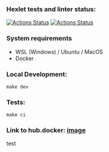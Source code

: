### Hexlet tests and linter status:
[![Actions Status](https://github.com/1kazakov/devops-for-programmers-project-74/workflows/hexlet-check/badge.svg)](https://github.com/1kazakov/devops-for-programmers-project-74/actions) [![Actions Status](https://github.com/1kazakov/devops-for-programmers-project-74/workflows/main/badge.svg)](https://github.com/1kazakov/devops-for-programmers-project-74/actions)

### System requirements
- WSL (Windows) / Ubuntu / MacOS
- Docker

### Local Development:
`make dev`

### Tests:
`make ci`
### Link to hub.docker: [image](https://hub.docker.com/r/kazakovanton/devops-for-programmers-project-74)

test
